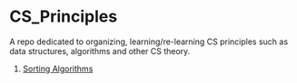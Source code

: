 # CS_Principles

A repo dedicated to organizing, learning/re-learning CS principles such as data structures, algorithms and other CS theory.

1. [Sorting Algorithms](Sorting/Sorting.md)
